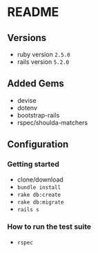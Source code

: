 # README

## Versions
 * ruby version `2.5.0`
 * rails version `5.2.0`

## Added Gems
 * devise
 * dotenv
 * bootstrap-rails
 * rspec/shoulda-matchers
 

## Configuration
### Getting started
 *  clone/download
 * `bundle install`
 * `rake db:create`
 * `rake db:migrate`
 * `rails s`

### How to run the test suite
 * `rspec`
